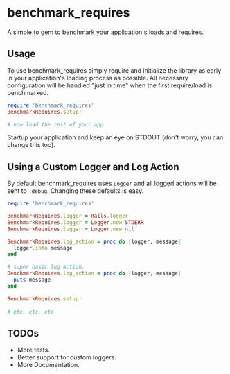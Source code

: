 benchmark_requires
==================

A simple to gem to benchmark your application's loads and requires.

## Usage

To use benchmark_requires simply require and initialize the library as early in
your application's loading process as possible. All necessary configuration will 
be handled "just in time" when the first require/load is benchmarked.

```ruby
require 'benchmark_requires'
BenchmarkRequires.setup!

# now load the rest of your app
```

Startup your application and keep an eye on STDOUT (don't worry, you can
change this too).

## Using a Custom Logger and Log Action

By default benchmark_requires uses `Logger` and all logged actions will be sent
to `:debug`. Changing these defaults is easy. 
 
```ruby
require 'benchmark_requires'

BenchmarkRequires.logger = Rails.logger
BenchmarkRequires.logger = Logger.new STDERR
BenchmarkRequires.logger = Logger.new nil

BenchmarkRequires.log_action = proc do |logger, message|
  logger.info message
end

# super basic log action.
BenchmarkRequires.log_action = proc do |logger, message|
  puts message
end

BenchmarkRequires.setup!
 
# etc, etc, etc
```

## TODOs

* More tests. 
* Better support for custom loggers.
* More Documentation.
